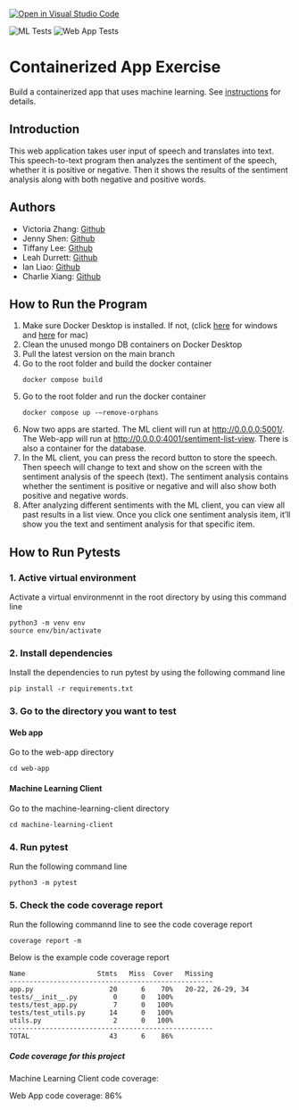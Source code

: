 [![Open in Visual Studio Code](https://classroom.github.com/assets/open-in-vscode-c66648af7eb3fe8bc4f294546bfd86ef473780cde1dea487d3c4ff354943c9ae.svg)](https://classroom.github.com/online_ide?assignment_repo_id=9337582&assignment_repo_type=AssignmentRepo)

![ML Tests](https://github.com/software-students-fall2022/containerized-app-exercise-team5/actions/workflows/mlc-testing.yml/badge.svg)
![Web App Tests](https://github.com/software-students-fall2022/containerized-app-exercise-team5/actions/workflows/web-app-testing.yml/badge.svg)

# Containerized App Exercise

Build a containerized app that uses machine learning. See [instructions](./instructions.md) for details.

## Introduction

This web application takes user input of speech and translates into text. This speech-to-text program then analyzes the sentiment of the speech, whether it is positive or negative. Then it shows the results of the sentiment analysis along with both negative and positive words.

## Authors

- Victoria Zhang: [Github](https://github.com/Ruixi-Zhang)
- Jenny Shen: [Github](https://github.com/JennyShen10792)
- Tiffany Lee: [Github](https://github.com/les5185)
- Leah Durrett: [Github](https://github.com/howtofly-lab)
- Ian Liao: [Github](https://github.com/ian-Liaozy)
- Charlie Xiang: [Github](https://github.com/xiang-charlie)

## How to Run the Program

1. Make sure Docker Desktop is installed. If not, (click [here](https://docs.docker.com/desktop/install/windows-install/) for windows and [here](https://docs.docker.com/desktop/install/mac-install/) for mac)
2. Clean the unused mongo DB containers on Docker Desktop
3. Pull the latest version on the main branch
4. Go to the root folder and build the docker container
   ```
   docker compose build
   ```
5. Go to the root folder and run the docker container
   ```
   docker compose up -–remove-orphans
   ```
6. Now two apps are started. The ML client will run at http://0.0.0.0:5001/. The Web-app will run at http://0.0.0.0:4001/sentiment-list-view. There is also a container for the database.
7. In the ML client, you can press the record button to store the speech. Then speech will change to text and show on the screen with the sentiment analysis of the speech (text). The sentiment analysis contains whether the sentiment is positive or negative and will also show both positive and negative words.
8. After analyzing different sentiments with the ML client, you can view all past results in a list view. Once you click one sentiment analysis item, it’ll show you the text and sentiment analysis for that specific item.

## How to Run Pytests

### 1. Active virtual environment

Activate a virtual environmennt in the root directory by using this command line

```
python3 -m venv env
source env/bin/activate
```

### 2. Install dependencies

Install the dependencies to run pytest by using the following command line

```
pip install -r requirements.txt
```

### 3. Go to the directory you want to test

#### Web app

Go to the web-app directory

```
cd web-app
```

#### Machine Learning Client

Go to the machine-learning-client directory

```
cd machine-learning-client
```

### 4. Run pytest

Run the following command line

```
python3 -m pytest
```

### 5. Check the code coverage report

Run the following commannd line to see the code coverage report

```
coverage report -m
```

Below is the example code coverage report

```
Name                  Stmts   Miss  Cover   Missing
---------------------------------------------------
app.py                   20      6    70%   20-22, 26-29, 34
tests/__init__.py         0      0   100%
tests/test_app.py         7      0   100%
tests/test_utils.py      14      0   100%
utils.py                  2      0   100%
---------------------------------------------------
TOTAL                    43      6    86%
```

##### Code coverage for this project

Machine Learning Client code coverage:

Web App code coverage: 86%
